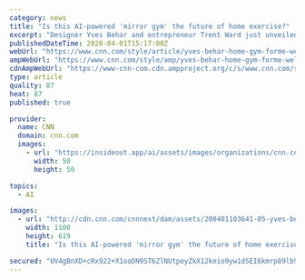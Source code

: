 ```yaml
---
category: news
title: "Is this AI-powered 'mirror gym' the future of home exercise?"
excerpt: "Designer Yves Behar and entrepreneur Trent Ward just unveiled a new design for a mirror fitness system, Forme, which uses machine learning to optimize workouts at home."
publishedDateTime: 2020-04-01T15:17:00Z
webUrl: "https://www.cnn.com/style/article/yves-behar-home-gym-forme-wellness/index.html"
ampWebUrl: "https://www.cnn.com/style/amp/yves-behar-home-gym-forme-wellness/index.html"
cdnAmpWebUrl: "https://www-cnn-com.cdn.ampproject.org/c/s/www.cnn.com/style/amp/yves-behar-home-gym-forme-wellness/index.html"
type: article
quality: 87
heat: 87
published: true

provider:
  name: CNN
  domain: cnn.com
  images:
    - url: "https://insideout.app/ai/assets/images/organizations/cnn.com-50x50.jpg"
      width: 50
      height: 50

topics:
  - AI

images:
  - url: "http://cdn.cnn.com/cnnnext/dam/assets/200401103641-05-yves-behar-super-tease.jpg"
    width: 1100
    height: 619
    title: "Is this AI-powered 'mirror gym' the future of home exercise?"

secured: "UV4gBnXD+cRx922+X1ooDN9ST6ZlNUtpeyZkX12keio9yw1dSEI6kmrp89lb9jIu+9MmAlv/qJdyiziqaFVtC6hfY6FgwvJlanSMZu3WZyn8b4aCBUUI5ptjl+hPZBDXXkffhUaZ/wbnGGvtJX0sKY/e7Q0dovxPmZgvr8ToHYTVbfU6X5kWcvTRzEIKD5vAC1d+qCEaDys6eZAMjXbeFfiZJa/cQ0CSZj2xiqlOhWfmUAwTKrZXaC3y30TSX/cUJCgZNfrkMQ820/vM2a4g2PYjFknTbWqdZd0jS/+AqU1P4aCNtl8QyyFNuR4+WAX3;i533Xq/6RDc7nxGoBEOJ3Q=="
---
```


